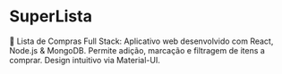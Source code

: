 # SuperLista
📝 Lista de Compras Full Stack: Aplicativo web desenvolvido com React, Node.js &amp; MongoDB. Permite adição, marcação e filtragem de itens a comprar. Design intuitivo via Material-UI.
